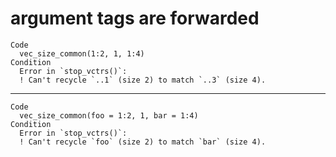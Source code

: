 # argument tags are forwarded

    Code
      vec_size_common(1:2, 1, 1:4)
    Condition
      Error in `stop_vctrs()`:
      ! Can't recycle `..1` (size 2) to match `..3` (size 4).

---

    Code
      vec_size_common(foo = 1:2, 1, bar = 1:4)
    Condition
      Error in `stop_vctrs()`:
      ! Can't recycle `foo` (size 2) to match `bar` (size 4).

